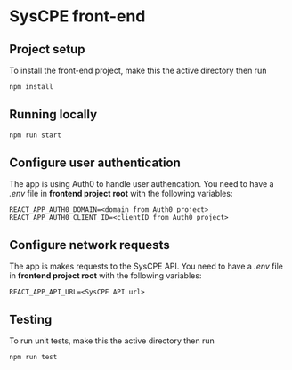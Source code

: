 # SysCPE front-end

## Project setup
To install the front-end project, make this the active directory then run  
```bash
npm install
```

## Running locally
```bash
npm run start
```

## Configure user authentication
The app is using Auth0 to handle user authencation. You need to have a *.env* 
file in **frontend project root** with the following variables:

```dosini
REACT_APP_AUTH0_DOMAIN=<domain from Auth0 project>
REACT_APP_AUTH0_CLIENT_ID=<clientID from Auth0 project>
```

## Configure network requests
The app is makes requests to the SysCPE API. You need to have a *.env* file in
**frontend project root** with the following variables:

```dosini
REACT_APP_API_URL=<SysCPE API url>
```

## Testing
To run unit tests, make this the active directory then run  
```bash
npm run test
```
